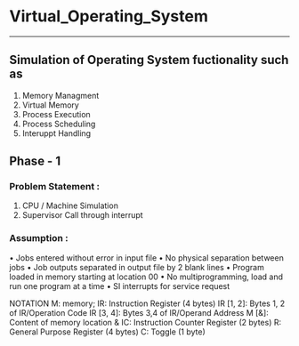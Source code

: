 # Virtual_Operating_System
<hr>

## Simulation of Operating System fuctionality such as 

1. Memory Managment
2. Virtual Memory
3. Process Execution
4. Process Scheduling
5. Interuppt Handling

## Phase - 1

### Problem Statement : 
1. CPU / Machine Simulation
2. Supervisor Call through interrupt

### Assumption :
• Jobs entered without error in input file
• No physical separation between jobs
• Job outputs separated in output file by 2 blank lines
• Program loaded in memory starting at location 00
• No multiprogramming, load and run one program at a time
• SI interrupts for service request

NOTATION
M: memory; IR: Instruction Register (4 bytes)
IR [1, 2]: Bytes 1, 2 of IR/Operation Code
IR [3, 4]: Bytes 3,4 of IR/Operand Address
M [&]: Content of memory location &
IC: Instruction Counter Register (2 bytes)
R: General Purpose Register (4 bytes)
C: Toggle (1 byte)
